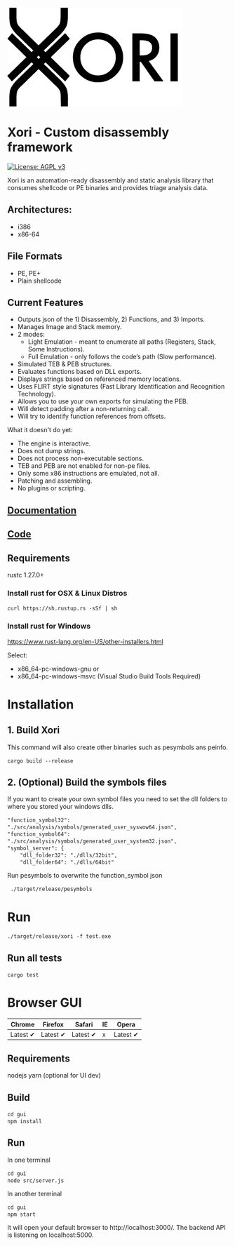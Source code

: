 ![alt text](xori.png "Xori Logo")
# Xori - Custom disassembly framework

[![License: AGPL v3](https://img.shields.io/badge/License-AGPL%20v3-blue.svg)](https://www.gnu.org/licenses/agpl-3.0)


Xori is an automation-ready disassembly and static analysis library that consumes shellcode or PE binaries and provides triage analysis data.

## Architectures:
* i386
* x86-64

## File Formats
* PE, PE+
* Plain shellcode

## Current Features
* Outputs json of the 1) Disassembly, 2) Functions, and 3) Imports.
* Manages Image and Stack memory.
* 2 modes:
  * Light Emulation - meant to enumerate all paths (Registers, Stack, Some Instructions).
  * Full Emulation - only follows the code’s path (Slow performance).
* Simulated TEB & PEB structures.
* Evaluates functions based on DLL exports.
* Displays strings based on referenced memory locations.
* Uses FLIRT style signatures (Fast Library Identification and Recognition Technology).
* Allows you to use your own exports for simulating the PEB.
* Will detect padding after a non-returning call.
* Will try to identify function references from offsets.

What it doesn't do yet:
* The engine is interactive.
* Does not dump strings.
* Does not process non-executable sections.
* TEB and PEB are not enabled for non-pe files.
* Only some x86 instructions are emulated, not all.
* Patching and assembling.
* No plugins or scripting.


## [Documentation](doc/xori/)

## [Code](https://git.endgames.local/amanda/xori)

## Requirements
rustc 1.27.0+

### Install rust for OSX & Linux Distros

```
curl https://sh.rustup.rs -sSf | sh
```

### Install rust for Windows

https://www.rust-lang.org/en-US/other-installers.html

Select: 
* x86_64-pc-windows-gnu or 
* x86_64-pc-windows-msvc (Visual Studio Build Tools Required)

# Installation

## 1. Build Xori

This command will also create other binaries such as pesymbols ans peinfo.

```
cargo build --release
```


## 2. (Optional) Build the symbols files

If you want to create your own symbol files you need to set the dll folders to where you stored your windows dlls. 

```
"function_symbol32": "./src/analysis/symbols/generated_user_syswow64.json",
"function_symbol64": "./src/analysis/symbols/generated_user_system32.json",
"symbol_server": {
	"dll_folder32": "./dlls/32bit",
	"dll_folder64": "./dlls/64bit"
```

Run pesymbols to overwrite the function_symbol json

```
 ./target/release/pesymbols
```

# Run

```
./target/release/xori -f test.exe
```

## Run all tests

```
cargo test
```

# Browser GUI

Chrome | Firefox | Safari | IE | Opera
--- | --- | --- | --- | --- |
Latest ✔ | Latest ✔ | Latest ✔ | x | Latest ✔ |

## Requirements

nodejs
yarn (optional for UI dev)


## Build

```
cd gui
npm install
```

## Run

In one terminal
```
cd gui
node src/server.js
```
In another terminal
```
cd gui
npm start
```

It will open your default browser to http://localhost:3000/.
The backend API is listening on localhost:5000.